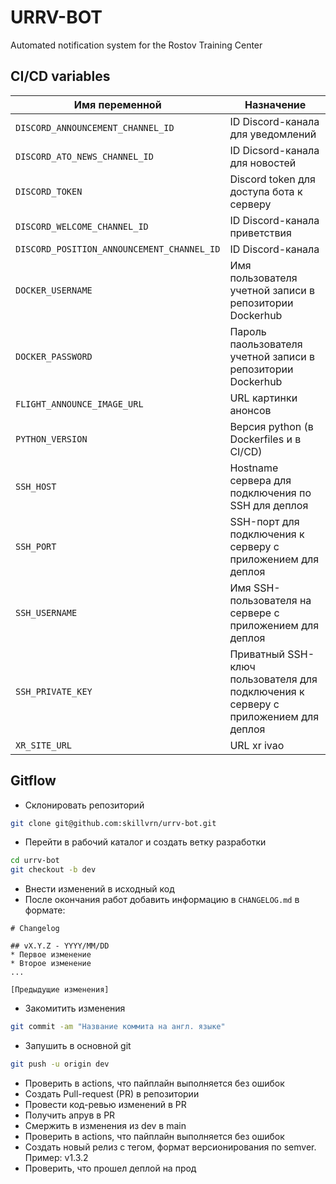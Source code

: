 # URRV-BOT

Automated notification system for the Rostov Training Center

## CI/CD variables

| Имя переменной | Назначение |
|--------------|-----------|
| `DISCORD_ANNOUNCEMENT_CHANNEL_ID` | ID Discord-канала для уведомлений |
| `DISCORD_ATO_NEWS_CHANNEL_ID` | ID Dicsord-канала для новостей |
| `DISCORD_TOKEN` | Discord token для доступа бота к серверу |
| `DISCORD_WELCOME_CHANNEL_ID` | ID Discord-канала приветствия  |
| `DISCORD_POSITION_ANNOUNCEMENT_CHANNEL_ID` | ID Discord-канала |
| `DOCKER_USERNAME` | Имя пользователя учетной записи в репозитории Dockerhub |
| `DOCKER_PASSWORD` | Пароль паользователя учетной записи в репозитории Dockerhub |
| `FLIGHT_ANNOUNCE_IMAGE_URL` | URL картинки анонсов |
| `PYTHON_VERSION` | Версия python (в Dockerfiles и в CI/CD) |
| `SSH_HOST` | Hostname сервера для подключения по SSH для деплоя |
| `SSH_PORT` | SSH-порт для подключения к серверу с приложением для деплоя |
| `SSH_USERNAME` | Имя SSH-пользователя на сервере с приложением для деплоя |
| `SSH_PRIVATE_KEY` | Приватный SSH-ключ пользователя для подключения к серверу с приложением для деплоя |
| `XR_SITE_URL` | URL xr ivao |

## Gitflow

* Склонировать репозиторий

```bash
git clone git@github.com:skillvrn/urrv-bot.git
```

* Перейти в рабочий каталог и создать ветку разработки

```bash
cd urrv-bot
git checkout -b dev
```

* Внести изменений в исходный код
* После окончания работ добавить информацию в `CHANGELOG.md` в формате:

```
# Changelog

## vX.Y.Z - YYYY/MM/DD
* Первое изменение
* Второе изменение
...

[Предыдущие изменения]
```

* Закомитить изменения

```bash
git commit -am "Название коммита на англ. языке"
```

* Запушить в основной git

```bash
git push -u origin dev
```

* Проверить в actions, что пайплайн выполняется без ошибок
* Создать Pull-request (PR) в репозитории
* Провести код-ревью изменений в PR
* Получить апрув в PR
* Смержить в изменения из dev в main
* Проверить в actions, что пайплайн выполняется без ошибок
* Создать новый релиз с тегом, формат версионирования по semver. Пример: v1.3.2
* Проверить, что прошел деплой на прод
